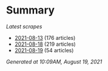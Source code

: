 # Summary
*Latest scrapes*
* [2021-08-13](https://github.com/nuuuwan/news_lk/blob/data/news_lk.2021-08-13.json) (176 articles)
* [2021-08-18](https://github.com/nuuuwan/news_lk/blob/data/news_lk.2021-08-18.json) (219 articles)
* [2021-08-19](https://github.com/nuuuwan/news_lk/blob/data/news_lk.2021-08-19.json) (54 articles)

*Generated at 10:09AM, August 19, 2021*